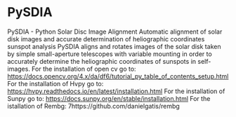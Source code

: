 # PySDIA
PySDIA - Python Solar Disc Image Alignment
Automatic alignment of solar disk images and accurate determination of heliographic coordinates sunspot analysis
PySDIA aligns and rotates images of the solar disk taken by simple small-aperture telescopes with variable mounting in order to accurately determine the heliographic coordinates of sunspots in self-images.
For the installation of open cv go to: https://docs.opencv.org/4.x/da/df6/tutorial_py_table_of_contents_setup.html
For the installation of Hvpy go to: https://hvpy.readthedocs.io/en/latest/installation.html
For the installation of Sunpy go to: https://docs.sunpy.org/en/stable/installation.html
For the istallation of Rembg: 7https://github.com/danielgatis/rembg
